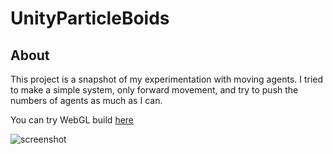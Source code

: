 # UnityParticleBoids
## About

This project is a snapshot of my experimentation with moving agents. I tried to make a simple system, only forward movement, and try to push the numbers of agents as much as I can. 

You can try WebGL build [here](https://m039.github.io/UnityParticleBoids/)

![screenshot](/docs/screensho_100k_final_with_stats.png)
